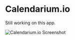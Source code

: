 # Calendarium.io

Still working on this app.

![Calendarium.io Screenshot](C:\Users\Administrator\Desktop\zenstreet.ai-assignment\calendar.io.png)
